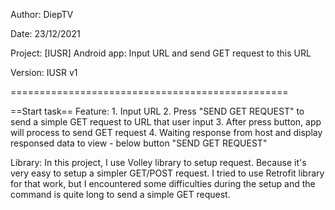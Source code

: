 Author: DiepTV

Date: 23/12/2021

Project: [IUSR] Android app: Input URL and send GET request to this URL

Version: IUSR v1

================================================

==Start task==
Feature:
	1. Input URL
	2. Press "SEND GET REQUEST" to send a simple GET request to URL that user input
	3. After press button, app will process to send GET request
	4. Waiting response from host and display responsed data to view - below button "SEND GET REQUEST"

Library:
	In this project, I use Volley library to setup request. Because it's very easy to setup a simpler GET/POST request.
	I tried to use Retrofit library for that work, but I encountered some difficulties during the setup and the command is quite long to send a simple GET request.
